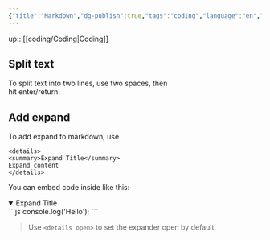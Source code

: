 ```yaml
---
{"title":"Markdown","dg-publish":true,"tags":"coding","language":"en","permalink":"/coding/markdown/","dgPassFrontmatter":true}
---
```


up:: [[coding/Coding\|Coding]]

## Split text

To split text into two lines, use two spaces, then  
hit enter/return.

## Add expand

To add expand to markdown, use
```
<details>
<summary>Expand Title</summary>
Expand content
</details>
```

You can embed code inside like this:

<details open>
<summary>Expand Title</summary>
```js
console.log('Hello');
```
</details>

>Use `<details open>` to set the expander open by default.